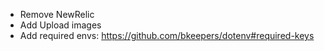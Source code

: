 - Remove NewRelic
- Add Upload images
- Add required envs: https://github.com/bkeepers/dotenv#required-keys

